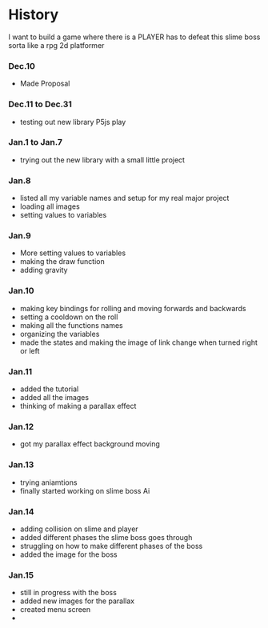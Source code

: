 History
====================

I want to build a game where there is a PLAYER has to defeat this slime boss 
sorta like a rpg 2d platformer

### Dec.10 ###
 - Made Proposal
### Dec.11 to Dec.31 ###
 - testing out new library P5js play
### Jan.1 to Jan.7 ###
 - trying out the new library with a small little project 
### Jan.8 ###
 - listed all my variable names and setup for my real major project
 - loading all images
 - setting values to variables 
### Jan.9 ###
 - More setting values to variables
 - making the draw function
 - adding gravity
### Jan.10 ### 
 - making key bindings for rolling and moving forwards and backwards
 - setting a cooldown on the roll
 - making all the functions names 
 - organizing the variables
 - made the states and making the image of link change when turned right or left
### Jan.11 ### 
 - added the tutorial
 - added all the images
 - thinking of making a parallax effect
### Jan.12 ### 
 - got my parallax effect background moving 
### Jan.13 ###
 - trying aniamtions
 - finally started working on slime boss Ai
### Jan.14 ### 
 - adding collision on slime and player
 - added different phases the slime boss goes through
 - struggling on how to make different phases of the boss
 - added the image for the boss
### Jan.15 ### 
 - still in progress with the boss 
 - added new images for the parallax
 - created menu screen
 - 
